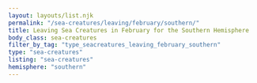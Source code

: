 ```yaml
---
layout: layouts/list.njk
permalink: "/sea-creatures/leaving/february/southern/"
title: Leaving Sea Creatures in February for the Southern Hemisphere
body_class: sea-creatures
filter_by_tag: "type_seacreatures_leaving_february_southern"
type: "sea-creatures"
listing: "sea-creatures"
hemisphere: "southern"
---
```

